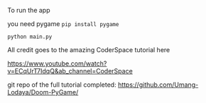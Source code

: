 To run the app

you need pygame
`pip install pygame`

`python main.py`



All credit goes to the amazing CoderSpace tutorial here

https://www.youtube.com/watch?v=ECqUrT7IdqQ&ab_channel=CoderSpace


git repo of the full tutorial completed:
https://github.com/Umang-Lodaya/Doom-PyGame/
